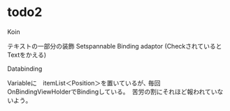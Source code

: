 # todo2　

Koin

テキストの一部分の装飾 Setspannable
Binding adaptor (Checkされていると Textをかえる)

Databinding

Variableに　itemList＜Position＞を置いているが､
毎回　OnBindingViewHolderでBindingしている｡　苦労の割にそれほど報われていないよう｡

